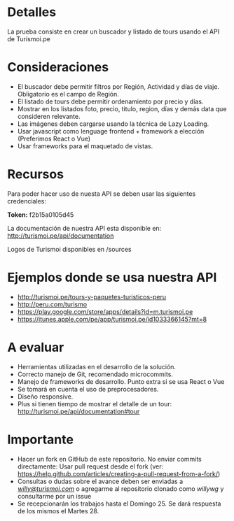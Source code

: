 # Detalles
La prueba consiste en crear un buscador y listado de tours usando el API de Turismoi.pe

# Consideraciones
* El buscador debe permitir filtros por Región, Actividad y días de viaje. Obligatorio es el campo de Región.
* El listado de tours debe permitir ordenamiento por precio y días.
* Mostrar en los listados foto, precio, titulo, region, días y demás data que consideren relevante.
* Las imágenes deben cargarse usando la técnica de Lazy Loading.
* Usar javascript como lenguage frontend + framework a elección (Preferimos React o Vue)
* Usar frameworks para el maquetado de vistas.

# Recursos

Para poder hacer uso de nuesta API se deben usar las siguientes credenciales:

**Token:** f2b15a0105d45

La documentación de nuestra API esta disponible en:
http://turismoi.pe/api/documentation

Logos de Turismoi disponibles en /sources

# Ejemplos donde se usa nuestra API
* http://turismoi.pe/tours-y-paquetes-turisticos-peru
* http://peru.com/turismo
* https://play.google.com/store/apps/details?id=m.turismoi.pe
* https://itunes.apple.com/pe/app/turismoi.pe/id1033366145?mt=8

# A evaluar
* Herramientas utilizadas en el desarrollo de la solución.
* Correcto manejo de Git, recomendado microcommits.
* Manejo de frameworks de desarrollo. Punto extra si se usa React o Vue
* Se tomará en cuenta el uso de preprocesadores.
* Diseño responsive.
* Plus si tienen tiempo de mostrar el detalle de un tour: http://turismoi.pe/api/documentation#tour

# Importante
* Hacer un fork en GitHub de este repositorio. No enviar commits directamente: Usar pull request desde el fork (ver: https://help.github.com/articles/creating-a-pull-request-from-a-fork/)
* Consultas o dudas sobre el avance deben ser enviadas a *willy@turismoi.com* o agregarme al repositorio clonado como *willywg* y consultarme por un issue
* Se recepcionarán los trabajos hasta el Domingo 25. Se dará respuesta de los mismos el Martes 28.

